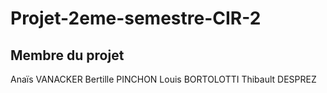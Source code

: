 # Projet-2eme-semestre-CIR-2


## Membre du projet 
Anaïs VANACKER
Bertille PINCHON
Louis BORTOLOTTI
Thibault DESPREZ























